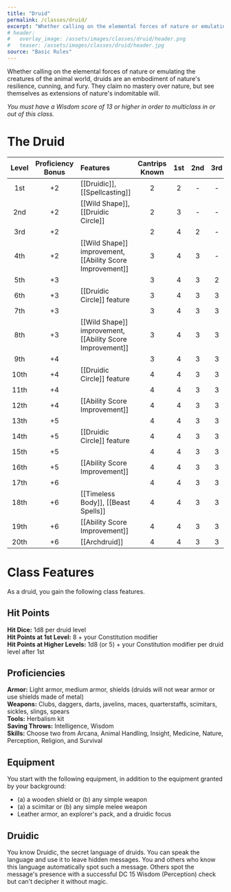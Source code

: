 ```yaml
---
title: "Druid"
permalink: /classes/druid/
excerpt: "Whether calling on the elemental forces of nature or emulating the creatures of the animal world, druids are an embodiment of nature's resilience, cunning, and fury."
# header:
#   overlay_image: /assets/images/classes/druid/header.png
#   teaser: /assets/images/classes/druid/header.jpg
source: "Basic Rules"
---
```

Whether calling on the elemental forces of nature or emulating the creatures of the animal world, druids are an embodiment of nature's resilience, cunning, and fury. They claim no mastery over nature, but see themselves as extensions of nature's indomitable will.

*You must have a Wisdom score of 13 or higher in order to multiclass in or out of this class.*

# The Druid 

| Level | Proficiency Bonus| Features | Cantrips Known | 1st | 2nd | 3rd | 4th | 5th | 6th | 7th | 8th | 9th |
| :---: | :---: | :---- | :---: | :--: | :--: | :--: | :--: | :--: | :--: | :--: | :--: | :--: |
| 1st | +2 | [[Druidic]], [[Spellcasting]] | 2 | 2 | - | - | - | - | - | - | - | - |
| 2nd | +2 | [[Wild Shape]], [[Druidic Circle]] | 2 | 3 | - | - | - | - | - | - | - | - |
| 3rd | +2 || 2 | 4 | 2 | - | - | - | - | - | - | - |
| 4th | +2 | [[Wild Shape]] improvement, [[Ability Score Improvement]] | 3 | 4 | 3 | - | - | - | - | - | - | - |
| 5th | +3 || 3 | 4 | 3 | 2 | - | - | - | - | - | - |
| 6th | +3 | [[Druidic Circle]] feature | 3 | 4 | 3 | 3 | - | - | - | - | - | - |
| 7th | +3 || 3 | 4 | 3 | 3 | 1 | - | - | - | - | - |
| 8th | +3 | [[Wild Shape]] improvement, [[Ability Score Improvement]] | 3 | 4 | 3 | 3 | 2 | - | - | - | - | - |
| 9th | +4 || 3 | 4 | 3 | 3 | 3 | 1 | - | - | - | - |
| 10th | +4 | [[Druidic Circle]] feature | 4 | 4 | 3 | 3 | 3 | 2 | - | - | - | - |
| 11th | +4 || 4 | 4 | 3 | 3 | 3 | 2 | 1 | - | - | - |
| 12th | +4 | [[Ability Score Improvement]] | 4 | 4 | 3 | 3 | 3 | 2 | 1 | - | - | - |
| 13th | +5 || 4 | 4 | 3 | 3 | 3 | 2 | 1 | 1 | - | - |
| 14th | +5 | [[Druidic Circle]] feature | 4 | 4 | 3 | 3 | 3 | 2 | 1 | 1 | - | - |
| 15th | +5 || 4 | 4 | 3 | 3 | 3 | 2 | 1 | 1 | 1 | - |
| 16th | +5 | [[Ability Score Improvement]] | 4 | 4 | 3 | 3 | 3 | 2 | 1 | 1 | 1 | - |
| 17th | +6 || 4 | 4 | 3 | 3 | 3 | 2 | 1 | 1 | 1 | 1 |
| 18th | +6 | [[Timeless Body]], [[Beast Spells]] | 4 | 4 | 3 | 3 | 3 | 3 | 1 | 1 | 1 | 1 |
| 19th | +6 | [[Ability Score Improvement]] | 4 | 4 | 3 | 3 | 3 | 3 | 2 | 1 | 1 | 1 |
| 20th | +6 | [[Archdruid]] | 4 | 4 | 3 | 3 | 3 | 3 | 2 | 2 | 1 | 1 |

# Class Features
As a druid, you gain the following class features.

## Hit Points
**Hit Dice:** 1d8 per druid level \
**Hit Points at 1st Level:** 8 + your Constitution modifier \
**Hit Points at Higher Levels:** 1d8 (or 5) + your Constitution modifier per druid level after 1st

## Proficiencies
**Armor:** Light armor, medium armor, shields (druids will not wear armor or use shields made of metal) \
**Weapons:** Clubs, daggers, darts, javelins, maces, quarterstaffs, scimitars, sickles, slings, spears \
**Tools:** Herbalism kit \
**Saving Throws:** Intelligence, Wisdom \
**Skills:** Choose two from Arcana, Animal Handling, Insight, Medicine, Nature, Perception, Religion, and Survival

## Equipment
You start with the following equipment, in addition to the equipment granted by your background:

- (a) a wooden shield or (b) any simple weapon
- (a) a scimitar or (b) any simple melee weapon
- Leather armor, an explorer's pack, and a druidic focus

## Druidic
You know Druidic, the secret language of druids. You can speak the language and use it to leave hidden messages. You and others who know this language automatically spot such a message. Others spot the message's presence with a successful DC 15 Wisdom (Perception) check but can't decipher it without magic.